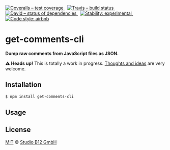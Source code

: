 [![Coveralls – test coverage
](https://img.shields.io/coveralls/studio-b12/get-comments-cli.svg?style=flat-square)
](https://coveralls.io/r/studio-b12/get-comments-cli)
 [![Travis – build status
](https://img.shields.io/travis/studio-b12/get-comments-cli/master.svg?style=flat-square)
](https://travis-ci.org/studio-b12/get-comments-cli)
 [![David – status of dependencies
](https://img.shields.io/david/studio-b12/get-comments-cli.svg?style=flat-square)
](https://david-dm.org/studio-b12/get-comments-cli)
 [![Stability: experimental
](https://img.shields.io/badge/stability-experimental-yellow.svg?style=flat-square)
](https://nodejs.org/api/documentation.html#documentation_stability_index)
 [![Code style: airbnb
](https://img.shields.io/badge/code%20style-airbnb-777777.svg?style=flat-square)
](https://github.com/airbnb/javascript)




get-comments-cli
================

**Dump raw comments from JavaScript files as JSON.**


**⚠ Heads up!** This is totally a work in progress. [Thoughts and ideas][] are very welcome.

[Thoughts and ideas]:  https://github.com/studio-b12/get-comments-cli/issues




Installation
------------

```sh
$ npm install get-comments-cli
```




Usage
-----

<!-- @doxie.injext start --><!-- @doxie.injext end -->




License
-------

[MIT][] © [Studio B12 GmbH][]

[MIT]:              ./License.md
[Studio B12 GmbH]:  http://studio-b12.de
